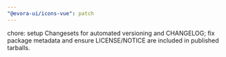 ```yaml
---
"@evora-ui/icons-vue": patch
---
```


chore: setup Changesets for automated versioning and CHANGELOG; fix package metadata and ensure LICENSE/NOTICE are included in published tarballs.
